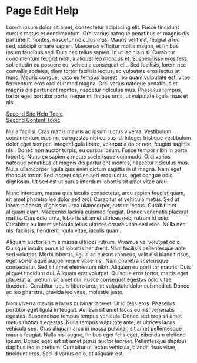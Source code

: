 ﻿# Page Edit Help 
Lorem ipsum dolor sit amet, consectetur adipiscing elit. Fusce tincidunt cursus metus et condimentum. Orci varius natoque 
penatibus et magnis dis parturient montes, nascetur ridiculus mus. Mauris velit elit, feugiat a leo sed, suscipit ornare 
sapien. Maecenas efficitur mollis magna, et finibus ipsum faucibus sed. Duis nec tellus sapien. In ut lacinia nisl. 
Curabitur condimentum feugiat nibh, a aliquet leo rhoncus et. Suspendisse eros felis, sollicitudin eu posuere eu, 
vehicula consequat elit. Sed facilisis, lorem nec convallis sodales, diam tortor facilisis lectus, ac vulputate eros 
lectus at nunc. Mauris congue, justo eu tempus laoreet, leo quam vulputate est, vitae fermentum eros orci euismod magna. 
Orci varius natoque penatibus et magnis dis parturient montes, nascetur ridiculus mus. Phasellus tempus, tortor eget 
porttitor porta, neque mi finibus urna, ut vulputate ligula risus et nisl.

[Second Site Help Topic](SecondSiteHelpTopic)  
[Second Content Topic](SecondContentTopic)  

Nulla facilisi. Cras mattis mauris ac ipsum luctus viverra. Vestibulum condimentum eros mi, eu egestas nisi cursus id. 
Integer tristique vestibulum dolor eget semper. Integer ligula libero, volutpat a dolor non, feugiat sagittis nisl. 
Donec non auctor turpis, eu cursus ipsum. Fusce tempor nibh in porta lobortis. Nunc eu sapien a metus scelerisque commodo. 
Orci varius natoque penatibus et magnis dis parturient montes, nascetur ridiculus mus. Nulla ullamcorper ligula quis enim 
dictum sagittis in ut magna. Nam eget rhoncus tortor. Sed laoreet sapien sed eros luctus, eget congue odio dignissim. 
Ut sed est ut purus interdum lobortis sit amet vitae arcu.

Nunc interdum, massa quis iaculis consectetur, arcu sapien feugiat quam, sit amet pharetra leo dolor sed orci. Curabitur et 
vehicula metus. Sed ut lorem placerat, dignissim urna ullamcorper, rutrum lectus. Curabitur et aliquam diam. Maecenas lacinia 
euismod feugiat. Donec venenatis placerat mattis. Cras odio urna, lobortis sit amet ultrices nec, rutrum id odio. Curabitur 
eu lorem vehicula tellus ultrices ornare vitae sed eros. Nulla nec nisl facilisis, hendrerit ligula vitae, iaculis quam.

Aliquam auctor enim a massa ultrices rutrum. Vivamus vel volutpat odio. Quisque iaculis purus id lobortis hendrerit. Nam 
facilisis pellentesque ante sed volutpat. Morbi lobortis, ligula ac cursus rhoncus, velit nisl blandit risus, eget 
scelerisque augue neque vitae nisi. Nam pharetra scelerisque consectetur. Sed sit amet elementum nibh. Aliquam eu porttitor 
mauris. Duis aliquet tincidunt dui. Aliquam erat volutpat. Quisque eros tortor, mattis eget placerat a, pretium sit amet dui. 
Fusce consequat egestas odio vitae tincidunt. Curabitur iaculis libero arcu, at vulputate dolor euismod et. Donec ac leo 
pharetra, gravida leo vitae, molestie justo.

Nam viverra mauris a lacus pulvinar laoreet. Ut id felis eros. Phasellus porttitor eget ligula in feugiat. Aenean sit amet 
lacus eu nisl venenatis egestas. Suspendisse tempus tempus vehicula. Donec sed eros sit amet metus rhoncus egestas. Nulla 
tempus vulputate ante, et ultrices lacus vehicula sed. Cras aliquam arcu in massa pulvinar, sit amet pellentesque mauris 
feugiat. Nulla nisl augue, finibus eget felis eget, bibendum eleifend ipsum. Donec eget est sit amet purus auctor laoreet. 
Pellentesque dapibus dapibus leo in pretium. Curabitur ut lectus vehicula, blandit risus vitae, tincidunt eros. Sed id varius 
odio, at aliquam est.
